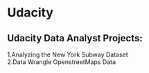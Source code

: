 # Udacity

## Udacity Data Analyst Projects:  

1.Analyzing the New York Subway Dataset  
2.Data Wrangle OpenstreetMaps Data  

